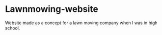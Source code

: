 # Lawnmowing-website
Website made as a concept for a lawn moving company when I was in high school.
